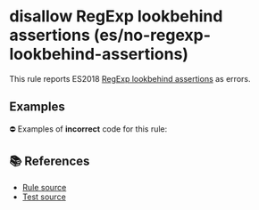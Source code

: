 # disallow RegExp lookbehind assertions (es/no-regexp-lookbehind-assertions)

This rule reports ES2018 [RegExp lookbehind assertions](https://github.com/tc39/proposal-regexp-lookbehind#readme) as errors.

## Examples

⛔ Examples of **incorrect** code for this rule:

<eslint-playground type="bad" code="/*eslint es/no-regexp-lookbehind-assertions: error */
const r1 = /(?<=a)b/
const r2 = /(?<!a)b/
" />

## 📚 References

- [Rule source](https://github.com/mysticatea/eslint-plugin-es/blob/v1.3.1/lib/rules/no-regexp-lookbehind-assertions.js)
- [Test source](https://github.com/mysticatea/eslint-plugin-es/blob/v1.3.1/tests/lib/rules/no-regexp-lookbehind-assertions.js)
